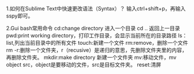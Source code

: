 1.如何在Sublime Text中快速更改语法（Syntax）？
  输入ctrl+shift+p，再输入sspy即可。

2.Gui bash常用命令
  cd:change directory   进入一个目录
  cd ..   返回上一目录
  pwd:print working directory，打印工作目录，会显示当前所在的目录路径
  ls：list,列出当前目录中的所有文件
  touch:新建一个文件
  rm:remove，删除一个文件
  rm -r:删除一个文件夹，r（recusive）是递归的意思，先删除文件夹里的内容，再删除文件夹。
  mkdir:make directory 新建一个文件夹
  mv:移动文件，mv object src，object是要移动的文件，src是目标文件夹。
  reset:清屏
